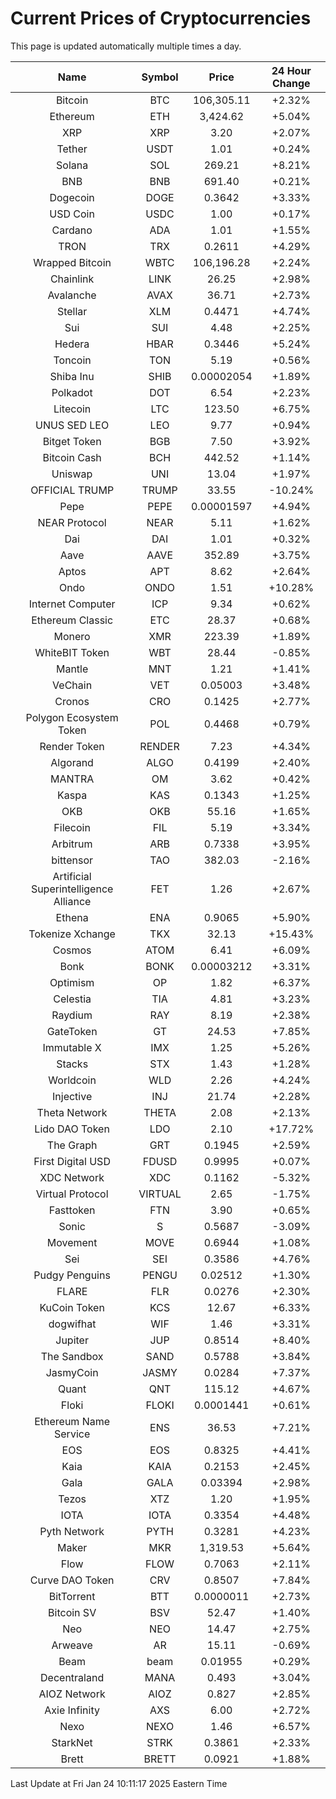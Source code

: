 # Current Prices of Cryptocurrencies
This page is updated automatically multiple times a day.

| Name | Symbol | Price | 24 Hour Change |
| :---: |:---:| :---: | :---: |
| Bitcoin | BTC | 106,305.11 | +2.32% |
| Ethereum | ETH | 3,424.62 | +5.04% |
| XRP | XRP | 3.20 | +2.07% |
| Tether | USDT | 1.01 | +0.24% |
| Solana | SOL | 269.21 | +8.21% |
| BNB | BNB | 691.40 | +0.21% |
| Dogecoin | DOGE | 0.3642 | +3.33% |
| USD Coin | USDC | 1.00 | +0.17% |
| Cardano | ADA | 1.01 | +1.55% |
| TRON | TRX | 0.2611 | +4.29% |
| Wrapped Bitcoin | WBTC | 106,196.28 | +2.24% |
| Chainlink | LINK | 26.25 | +2.98% |
| Avalanche | AVAX | 36.71 | +2.73% |
| Stellar | XLM | 0.4471 | +4.74% |
| Sui | SUI | 4.48 | +2.25% |
| Hedera | HBAR | 0.3446 | +5.24% |
| Toncoin | TON | 5.19 | +0.56% |
| Shiba Inu | SHIB | 0.00002054 | +1.89% |
| Polkadot | DOT | 6.54 | +2.23% |
| Litecoin | LTC | 123.50 | +6.75% |
| UNUS SED LEO | LEO | 9.77 | +0.94% |
| Bitget Token | BGB | 7.50 | +3.92% |
| Bitcoin Cash | BCH | 442.52 | +1.14% |
| Uniswap | UNI | 13.04 | +1.97% |
| OFFICIAL TRUMP | TRUMP | 33.55 | -10.24% |
| Pepe | PEPE | 0.00001597 | +4.94% |
| NEAR Protocol | NEAR | 5.11 | +1.62% |
| Dai | DAI | 1.01 | +0.32% |
| Aave | AAVE | 352.89 | +3.75% |
| Aptos | APT | 8.62 | +2.64% |
| Ondo | ONDO | 1.51 | +10.28% |
| Internet Computer | ICP | 9.34 | +0.62% |
| Ethereum Classic | ETC | 28.37 | +0.68% |
| Monero | XMR | 223.39 | +1.89% |
| WhiteBIT Token | WBT | 28.44 | -0.85% |
| Mantle | MNT | 1.21 | +1.41% |
| VeChain | VET | 0.05003 | +3.48% |
| Cronos | CRO | 0.1425 | +2.77% |
| Polygon Ecosystem Token | POL | 0.4468 | +0.79% |
| Render Token | RENDER | 7.23 | +4.34% |
| Algorand | ALGO | 0.4199 | +2.40% |
| MANTRA | OM | 3.62 | +0.42% |
| Kaspa | KAS | 0.1343 | +1.25% |
| OKB | OKB | 55.16 | +1.65% |
| Filecoin | FIL | 5.19 | +3.34% |
| Arbitrum | ARB | 0.7338 | +3.95% |
| bittensor | TAO | 382.03 | -2.16% |
| Artificial Superintelligence Alliance | FET | 1.26 | +2.67% |
| Ethena | ENA | 0.9065 | +5.90% |
| Tokenize Xchange | TKX | 32.13 | +15.43% |
| Cosmos | ATOM | 6.41 | +6.09% |
| Bonk | BONK | 0.00003212 | +3.31% |
| Optimism | OP | 1.82 | +6.37% |
| Celestia | TIA | 4.81 | +3.23% |
| Raydium | RAY | 8.19 | +2.38% |
| GateToken | GT | 24.53 | +7.85% |
| Immutable X | IMX | 1.25 | +5.26% |
| Stacks | STX | 1.43 | +1.28% |
| Worldcoin | WLD | 2.26 | +4.24% |
| Injective | INJ | 21.74 | +2.28% |
| Theta Network | THETA | 2.08 | +2.13% |
| Lido DAO Token | LDO | 2.10 | +17.72% |
| The Graph | GRT | 0.1945 | +2.59% |
| First Digital USD | FDUSD | 0.9995 | +0.07% |
| XDC Network | XDC | 0.1162 | -5.32% |
| Virtual Protocol | VIRTUAL | 2.65 | -1.75% |
| Fasttoken | FTN | 3.90 | +0.65% |
| Sonic | S | 0.5687 | -3.09% |
| Movement | MOVE | 0.6944 | +1.08% |
| Sei | SEI | 0.3586 | +4.76% |
| Pudgy Penguins | PENGU | 0.02512 | +1.30% |
| FLARE | FLR | 0.0276 | +2.30% |
| KuCoin Token | KCS | 12.67 | +6.33% |
| dogwifhat | WIF | 1.46 | +3.31% |
| Jupiter | JUP | 0.8514 | +8.40% |
| The Sandbox | SAND | 0.5788 | +3.84% |
| JasmyCoin | JASMY | 0.0284 | +7.37% |
| Quant | QNT | 115.12 | +4.67% |
| Floki | FLOKI | 0.0001441 | +0.61% |
| Ethereum Name Service | ENS | 36.53 | +7.21% |
| EOS | EOS | 0.8325 | +4.41% |
| Kaia | KAIA | 0.2153 | +2.45% |
| Gala | GALA | 0.03394 | +2.98% |
| Tezos | XTZ | 1.20 | +1.95% |
| IOTA | IOTA | 0.3354 | +4.48% |
| Pyth Network | PYTH | 0.3281 | +4.23% |
| Maker | MKR | 1,319.53 | +5.64% |
| Flow | FLOW | 0.7063 | +2.11% |
| Curve DAO Token | CRV | 0.8507 | +7.84% |
| BitTorrent | BTT | 0.0000011 | +2.73% |
| Bitcoin SV | BSV | 52.47 | +1.40% |
| Neo | NEO | 14.47 | +2.75% |
| Arweave | AR | 15.11 | -0.69% |
| Beam | beam | 0.01955 | +0.29% |
| Decentraland | MANA | 0.493 | +3.04% |
| AIOZ Network | AIOZ | 0.827 | +2.85% |
| Axie Infinity | AXS | 6.00 | +2.72% |
| Nexo | NEXO | 1.46 | +6.57% |
| StarkNet | STRK | 0.3861 | +2.33% |
| Brett | BRETT | 0.0921 | +1.88% |

Last Update at Fri Jan 24 10:11:17 2025 Eastern Time